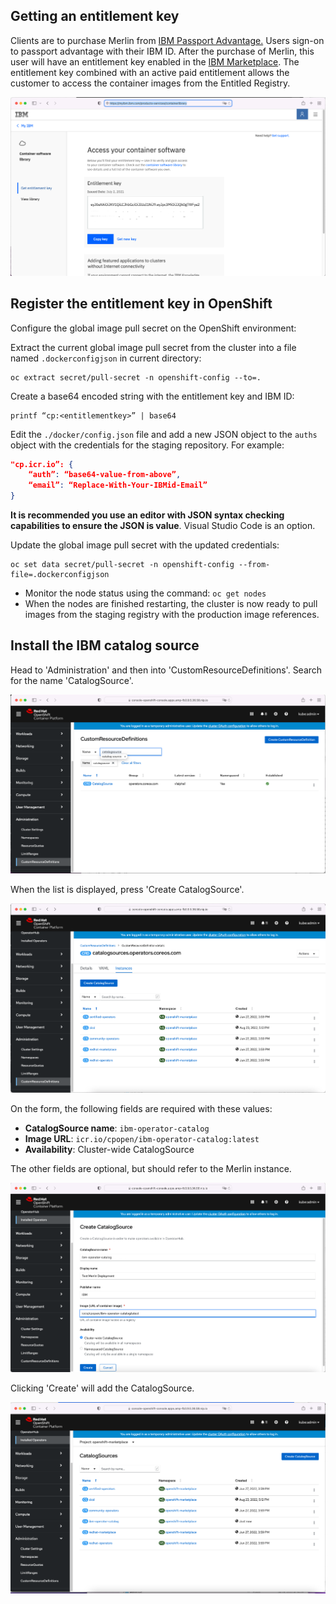 ## Getting an entitlement key

Clients are to purchase Merlin from [IBM Passport Advantage.](https://www.ibm.com/software/passportadvantage/pao_customer.html)  Users sign-on to passport advantage with their IBM ID. After the purchase of Merlin, this user will have an entitlement key  enabled in the  [IBM Marketplace](https://myibm.ibm.com/dashboard/). The entitlement key combined with an active paid entitlement allows the customer to access the container images from the Entitled Registry.

![](../../images/osc/catalog-1-containerlibrary.png)

## Register the entitlement key in OpenShift
 
Configure the global image pull secret on the OpenShift environment:
 
Extract the current global image pull secret from the cluster into a file named `.dockerconfigjson` in current directory:

```
oc extract secret/pull-secret -n openshift-config --to=.
```

Create a base64 encoded string with the entitlement key and IBM ID:

```
printf “cp:<entitlementkey>” | base64
```

Edit the `./docker/config.json` file and add a new JSON object to the `auths` object with the credentials for the staging repository. For example:

```json
"cp.icr.io”: {
    “auth”: “base64-value-from-above”,
    “email”: “Replace-With-Your-IBMid-Email”
}
```

**It is recommended you use an editor with JSON syntax checking capabilities to ensure the JSON is value**. Visual Studio Code is an option.

Update the global image pull secret with the updated credentials:

```
oc set data secret/pull-secret -n openshift-config --from-file=.dockerconfigjson
```

- Monitor the node status using the command: `oc get nodes`
- When the nodes are finished restarting, the cluster is now ready to pull images from the staging registry with the production image references.

## Install the IBM catalog source

Head to 'Administration' and then into 'CustomResourceDefinitions'. Search for the name 'CatalogSource'.

![](../../images/osc/catalog-2-catalogsource.png)

When the list is displayed, press 'Create CatalogSource'.

![](../../images/osc/catalog-3-create-new-catalogsource-1.png)

On the form, the following fields are required with these values:

* **CatalogSource name**: `ibm-operator-catalog`
* **Image URL**: `icr.io/cpopen/ibm-operator-catalog:latest`
* **Availability**: Cluster-wide CatalogSource

The other fields are optional, but should refer to the Merlin instance.

![](../../images/osc/catalog-3-create-new-catalogsource-2.png)

Clicking 'Create' will add the CatalogSource.

![](../../images/osc/catalog-3-create-new-catalogsource-3.png)
